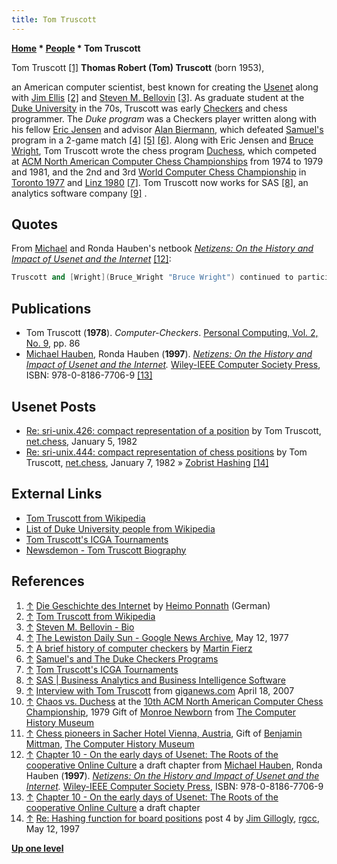 ```yaml
---
title: Tom Truscott
---
```

**[Home](Home "Home") \* [People](People "People") \* Tom Truscott**



 [](http://www.heimo.de/jpool/articles/Geschichte.html) Tom Truscott <a id="cite-note-1" href="#cite-ref-1">[1]</a> 
**Thomas Robert (Tom) Truscott** (born 1953),  

an American computer scientist, best known for creating the [Usenet](https://en.wikipedia.org/wiki/Usenet) along with [Jim Ellis](https://en.wikipedia.org/wiki/Jim_Ellis_%28computing%29) <a id="cite-note-2" href="#cite-ref-2">[2]</a> and [Steven M. Bellovin](Steven_M._Bellovin "Steven M. Bellovin") <a id="cite-note-3" href="#cite-ref-3">[3]</a>. As graduate student at the [Duke University](Duke_University "Duke University") in the 70s, Truscott was early [Checkers](Checkers "Checkers") and chess programmer. The *Duke program* was a Checkers player written along with his fellow [Eric Jensen](Eric_Jensen "Eric Jensen") and advisor [Alan Biermann](Alan_Biermann "Alan Biermann"), which defeated [Samuel's](Arthur_Samuel "Arthur Samuel") program in a 2-game match <a id="cite-note-4" href="#cite-ref-4">[4]</a> <a id="cite-note-5" href="#cite-ref-5">[5]</a> <a id="cite-note-6" href="#cite-ref-6">[6]</a>. Along with Eric Jensen and [Bruce Wright](Bruce_Wright "Bruce Wright"), Tom Truscott wrote the chess program [Duchess](Duchess "Duchess"), which competed at [ACM North American Computer Chess Championships](ACM_North_American_Computer_Chess_Championship "ACM North American Computer Chess Championship") from 1974 to 1979 and 1981, and the 2nd and 3rd [World Computer Chess Championship](World_Computer_Chess_Championship "World Computer Chess Championship") in [Toronto 1977](WCCC_1977 "WCCC 1977") and [Linz 1980](WCCC_1980 "WCCC 1980") <a id="cite-note-7" href="#cite-ref-7">[7]</a>. Tom Truscott now works for SAS <a id="cite-note-8" href="#cite-ref-8">[8]</a>, an analytics software company <a id="cite-note-9" href="#cite-ref-9">[9]</a> . 



## Quotes


From [Michael](https://en.wikipedia.org/wiki/Michael_Hauben) and Ronda Hauben's netbook *[Netizens: On the History and Impact of Usenet and the Internet](http://www.columbia.edu/~hauben/project_book.html)* <a id="cite-note-12" href="#cite-ref-12">[12]</a>:




```C++
Truscott and [Wright](Bruce_Wright "Bruce Wright") continued to participate in the Chess Tournaments and in 1980 they competed in the 3rd world Computer Chess Championship held in Linz, Austria. [Thompson](Ken_Thompson "Ken Thompson") and [Joe Condon](Joe_Condon "Joe Condon"), who was a researcher at [Bell Labs](Bell_Laboratories "Bell Laboratories"), were also in the competition. Truscott notes that Thompson and Condon "had completed their hardware chess machine and snagged first place. [Duchess](Duchess "Duchess") came in third. And [Claude Shannon](Claude_Shannon "Claude Shannon") was in attendance, and even handed out the trophies at the awards ceremony. Afterwards we all went over to a TV studio to watch a West German TV special on computer chess and the championship. Claude Shannon and his wife were very engaging people. Someone took a photo of all of us, I have a copy buried somewhere". 

```

## Publications


* Tom Truscott (**1978**). *Computer-Checkers*. [Personal Computing, Vol. 2, No. 9](Personal_Computing#2_9 "Personal Computing"), pp. 86
* [Michael Hauben](https://en.wikipedia.org/wiki/Michael_Hauben), Ronda Hauben (**1997**). *[Netizens: On the History and Impact of Usenet and the Internet](http://www.columbia.edu/~hauben/project_book.html).* [Wiley-IEEE Computer Society Press](http://eu.wiley.com/WileyCDA/WileyTitle/productCd-0818677066.html), ISBN: 978-0-8186-7706-9 <a id="cite-note-13" href="#cite-ref-13">[13]</a>


## Usenet Posts


* [Re: sri-unix.426: compact representation of a position](http://quux.org:70/Archives/usenet-a-news/NET.chess/82.01.05_duke.1553_net.chess.txt) by Tom Truscott, [net.chess](http://quux.org:70/Archives/usenet-a-news/NET.chess), January 5, 1982
* [Re: sri-unix.444: compact representation of chess positions](http://quux.org:70/Archives/usenet-a-news/NET.chess/82.01.07_duke.1593_net.chess.txt) by Tom Truscott, [net.chess](http://quux.org:70/Archives/usenet-a-news/NET.chess), January 7, 1982 » [Zobrist Hashing](Zobrist_Hashing "Zobrist Hashing") <a id="cite-note-14" href="#cite-ref-14">[14]</a>


## External Links


* [Tom Truscott from Wikipedia](https://en.wikipedia.org/wiki/Tom_Truscott)
* [List of Duke University people from Wikipedia](https://en.wikipedia.org/wiki/List_of_Duke_University_people)
* [Tom Truscott's ICGA Tournaments](https://www.game-ai-forum.org/icga-tournaments/person.php?id=435)
* [Newsdemon - Tom Truscott Biography](http://www.newsdemon.com/tom-truscott-usenet-founder.php)


## References


1. <a id="cite-ref-1" href="#cite-note-1">↑</a> [Die Geschichte des Internet](http://www.heimo.de/jpool/articles/Geschichte.html) by [Heimo Ponnath](http://www.heimo.de/jpool/index.html) (German)
2. <a id="cite-ref-2" href="#cite-note-2">↑</a> [Tom Truscott from Wikipedia](https://en.wikipedia.org/wiki/Tom_Truscott)
3. <a id="cite-ref-3" href="#cite-note-3">↑</a> [Steven M. Bellovin - Bio](https://www.cs.columbia.edu/~smb/informal-bio.html)
4. <a id="cite-ref-4" href="#cite-note-4">↑</a> [The Lewiston Daily Sun - Google News Archive](http://news.google.com/newspapers?nid=1928&dat=19770512&id=hr4gAAAAIBAJ&sjid=xmkFAAAAIBAJ&pg=4778,1673986), May 12, 1977
5. <a id="cite-ref-5" href="#cite-note-5">↑</a> [A brief history of computer checkers](http://www.fierz.ch/history.htm) by [Martin Fierz](Martin_Fierz "Martin Fierz")
6. <a id="cite-ref-6" href="#cite-note-6">↑</a> [Samuel's and The Duke Checkers Programs](http://checkersbackground.com/samuel-s-and-the.html)
7. <a id="cite-ref-7" href="#cite-note-7">↑</a> [Tom Truscott's ICGA Tournaments](https://www.game-ai-forum.org/icga-tournaments/person.php?id=435)
8. <a id="cite-ref-8" href="#cite-note-8">↑</a> [SAS | Business Analytics and Business Intelligence Software](http://www.sas.com/)
9. <a id="cite-ref-9" href="#cite-note-9">↑</a> [Interview with Tom Truscott](http://www.giganews.com/usenet-history/truscott.html) from [giganews.com](http://www.giganews.com/) April 18, 2007
10. <a id="cite-ref-10" href="#cite-note-10">↑</a> [Chaos vs. Duchess](http://www.computerhistory.org/chess/full_record.php?iid=stl-430b9bbe2be7f) at the [10th ACM North American Computer Chess Championship](ACM_1979 "ACM 1979"), 1979 Gift of [Monroe Newborn](Monroe_Newborn "Monroe Newborn") from [The Computer History Museum](The_Computer_History_Museum "The Computer History Museum")
11. <a id="cite-ref-11" href="#cite-note-11">↑</a> [Chess pioneers in Sacher Hotel Vienna, Austria](http://www.computerhistory.org/collections/accession/102665753), Gift of [Benjamin Mittman](Ben_Mittman "Ben Mittman"), [The Computer History Museum](The_Computer_History_Museum "The Computer History Museum")
12. <a id="cite-ref-12" href="#cite-note-12">↑</a> [Chapter 10 - On the early days of Usenet: The Roots of the cooperative Online Culture](http://www.columbia.edu/~rh120/ch106.x10) a draft chapter from [Michael Hauben](https://en.wikipedia.org/wiki/Michael_Hauben), Ronda Hauben (**1997**). *[Netizens: On the History and Impact of Usenet and the Internet](http://www.columbia.edu/~hauben/project_book.html).* [Wiley-IEEE Computer Society Press](http://eu.wiley.com/WileyCDA/WileyTitle/productCd-0818677066.html), ISBN: 978-0-8186-7706-9
13. <a id="cite-ref-13" href="#cite-note-13">↑</a> [Chapter 10 - On the early days of Usenet: The Roots of the cooperative Online Culture](http://www.columbia.edu/~rh120/ch106.x10) a draft chapter
14. <a id="cite-ref-14" href="#cite-note-14">↑</a> [Re: Hashing function for board positions](http://groups.google.com/group/rec.games.chess.computer/browse_frm/thread/a0a82ffbb59b7ced) post 4 by [Jim Gillogly](James_Gillogly "James Gillogly"), [rgcc](Computer_Chess_Forums "Computer Chess Forums"), May 12, 1997

**[Up one level](People "People")**







 
